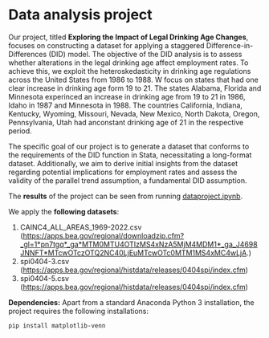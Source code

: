 # Data analysis project


Our project, titled **Exploring the Impact of Legal Drinking Age Changes**, focuses on constructing a dataset for applying a staggered Difference-in-Differences (DID) model. The objective of the DID analysis is to assess whether alterations in the legal drinking age affect employment rates. To achieve this, we exploit the heteroskedasticity in drinking age regulations across the United States from 1986 to 1988.
W focus on states that had one clear increase in drinking age form 19 to 21. The states Alabama, Florida and Minnesota experinced an increase in drinking age from 19 to 21 in 1986, Idaho in 1987 and Minnesota in 1988. The countries California, Indiana, Kentucky, Wyoming, Missouri, Nevada, New Mexico, North Dakota, Oregon, Pennsylvania, Utah had anconstant drinking age of 21 in the respective period.

The specific goal of our project is to generate a dataset that conforms to the requirements of the DID function in Stata, necessitating a long-format dataset. Additionally, we aim to derive initial insights from the dataset regarding potential implications for employment rates and assess the validity of the parallel trend assumption, a fundamental DID assumption.

The **results** of the project can be seen from running [dataproject.ipynb](dataproject.ipynb).

We apply the **following datasets**:

1. CAINC4_ALL_AREAS_1969-2022.csv (https://apps.bea.gov/regional/downloadzip.cfm?_gl=1*pn7tgq*_ga*MTM0MTU4OTIzMS4xNzA5MjM4MDM1*_ga_J4698JNNFT*MTcwOTczOTQ2NC40LjEuMTcwOTc0MTM1MS4xMC4wLjA.)
2. spi0404-3.csv (https://apps.bea.gov/regional/histdata/releases/0404spi/index.cfm)
3. spi0404-5.csv (https://apps.bea.gov/regional/histdata/releases/0404spi/index.cfm)

**Dependencies:** Apart from a standard Anaconda Python 3 installation, the project requires the following installations:

``pip install matplotlib-venn``
